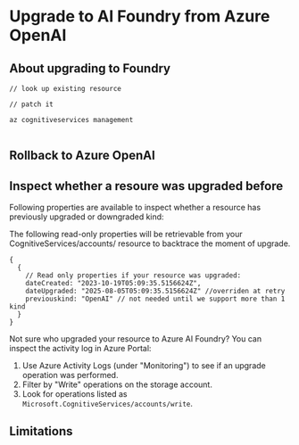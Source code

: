 # Upgrade to AI Foundry from Azure OpenAI

## About upgrading to Foundry

```bicep
// look up existing resource

// patch it
```

```bash
az cognitiveservices management 
```

```python
```

## Rollback to Azure OpenAI

## Inspect whether a resoure was upgraded before

Following properties are available to inspect whether a resource has previously upgraded or downgraded kind:

The following read-only properties will be retrievable from your CognitiveServices/accounts/ resource to backtrace the moment of upgrade.

```bicep
{
  {
    // Read only properties if your resource was upgraded:
    dateCreated: "2023-10-19T05:09:35.5156624Z",
    dateUpgraded: "2025-08-05T05:09:35.5156624Z" //overriden at retry
    previouskind: "OpenAI" // not needed until we support more than 1 kind
  }
}
```

Not sure who upgraded your resource to Azure AI Foundry? You can inspect the activity log in Azure Portal:

1. Use Azure Activity Logs (under "Monitoring") to see if an upgrade operation was performed.
1. Filter by "Write" operations on the storage account.
1. Look for operations listed as `Microsoft.CognitiveServices/accounts/write`.


## Limitations